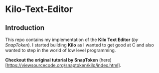 # Kilo-Text-Editor

## Introduction
This repo contains my implementation of the **Kilo Text Editor** (*by SnapToken*). I started building **Kilo** as I wanted to get good at C and also wanted to step in the world of low level programming.


**Checkout the original tutorial by SnapToken** (here)[https://viewsourcecode.org/snaptoken/kilo/index.html].
